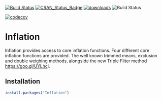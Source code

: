 [![Build Status](https://travis-ci.org/fernote7/Inflation.svg?branch=master)](https://travis-ci.org/fernote7/Inflation) [![CRAN_Status_Badge](http://www.r-pkg.org/badges/version/Inflation)](https://CRAN.R-project.org/package=Inflation) [![downloads](http://cranlogs.r-pkg.org/badges/Inflation)](https://cran.rstudio.com/web/packages/Inflation/index.html) ![Build Status](https://ci.appveyor.com/api/projects/status/github/fernote7/Inflation?branch=master&svg=true)

[![codecov](https://codecov.io/gh/fernote7/Inflation/branch/master/graph/badge.svg)](https://codecov.io/gh/fernote7/Inflation)

# Inflation
Inflation provides access to core inflation functions. Four different core inflation 
functions are provided. The well known trimmed means, exclusion and double weighing methods, 
alongside the new Triple Filter method <https://goo.gl/UYLhcj>.

## Installation

```R
install.packages("Inflation") 
```
